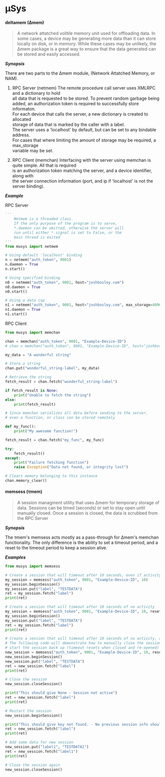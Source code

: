 # µSys

#### deltamem (∆mem)
> A network attatched volitile memory unit used for offloading data.
> In some cases, a device may be generating more data than it can store
> locally on disk, or in memory. While these cases may be unlikely, the ∆mem
> package is a great way to ensure that the data generated can be stored and
> easily accessed. 

***Synopsis***

There are two parts to the ∆mem module, (Network Attatched Memory, or NAM).
1. RPC Server (netmem)
   The remote procedure call server uses XMLRPC and a dictionary to hold  
   all data that is requested to be stored. To prevent random garbage being  
   added, an authorization token is required to successfully store informaton.  
   For each device that calls the server, a new dictionary is created to allocated  
   storage of data that is marked by the caller with a label.  
   The server uses a 'localhost' by default, but can be set to any bindable address.  
   For cases that where limiting the amount of storage may be required, a max_storage  
   variable may be set.  

2. RPC Client (memchan)
   Interfacing with the server using memchan is quite simple. All that is required  
   is an authorization token matching the server, and a device identifier, along with  
   the server connection information (port, and ip if 'localhost' is not the server binding).

***Example***

RPC Server
```python
'''
    Netmem is a threaded class.
    If the only purpose of the program is to serve, 
    *.daemon can be omitted, otherwise the server will
    run until either *.signal is set to False, or the 
    main thread is exited
'''
from musys import netmem

# Using default 'localhost' binding
n = netmem("auth_token", 9001)
n.daemon = True
n.start()

# Using specified binding
n0 = netmem("auth_token", 9001, host="joshbosley.com")
n0.daemon = True
n0.start()

# Using a data cap
n1 = netmem("auth_token", 9001, host="joshbosley.com", max_storage=4096)
n1.daemon = True
n1.start()
```

RPC Client
```python
from musys import memchan

chan = memchan("auth_token", 9001, "Example-Device-ID")
# chan = memchan("auth_token", 9001, "Example-Device-ID", host="joshbosley.com")

my_data = "A wonderful string"

# Store a string 
chan.put("wonderful_string-label", my_data)

# Retrieve the string
fetch_result = chan.fetch("wonderful_string-label")

if fetch_result is None:
    print("Unable to fetch the string")
else:
    print(fetch_result)

# Since memchan serializes all data before sending to the server,
# even a function, or class can be stored remotely

def my_func():
    print("My awesome function!")

fetch_result = chan.fetch("my_func", my_func)

try:
    fetch_result()
except:
    print("Failure fetching function")
    raise Exception("Data not found, or integrity lost")

# Clears memory belonging to this instance
chan.memory_clear()
```


#### memsess (τmem)
> A session managment utility that uses ∆mem for temporary storage of data.
> Sessions can be timed (seconds) or set to stay open until manually closed.
> Once a session is closed, the data is scrubbed from the RPC Server

***Synopsis***

The τmem's memsess acts mostly as a pass-through for ∆mem's memchan functionality.
The only difference is the ability to set a timeout period, and a reset
to the timeout period to keep a session alive.

***Examples***

```python
from musys import memsess

# Create a session that will timeout after 10 seconds, even if activity occurs
my_session = memsess("auth_token", 9001, "Example-Device-ID", 10)
my_session.beginSession()
my_session.put("label", "TESTDATA")
ret = my_session.fetch("label")
print(ret)

# Create a session that will timeout after 10 seconds of no activity
my_session = memsess("auth_token", 9001, "Example-Device-ID", 10, reset_timeout=True)
my_session.beginSession()
my_session.put("label", "TESTDATA")
ret = my_session.fetch("label")
print(ret)

# Create a session that will timeout after 10 seconds of no activity, and manually
# The following code will demonstrate how to manually close the sessions, and then
# start the session back up (timeout resets when closed and re-opened)
new_session = memsess("auth_token", 9001, "Example-Device-ID", 10, reset_timeout=True)
new_session.beginSession()
new_session.put("label", "TESTDATA")
ret = new_session.fetch("label")
print(ret)

# Close the session
new_session.closeSession()

print("This should give None - Session not active")
ret = new_session.fetch("label")
print(ret)

# Restart the session
new_session.beginSession()

print("This should give key not found. - No previous session info should exist")
ret = new_session.fetch("label")
print(ret)

# Add some data for new session
new_session.put("label1", "TESTDATA1")
ret = new_session.fetch("label1")
print(ret)

# Close the session again
new_session.closeSession()
```